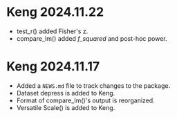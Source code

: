 # Keng 2024.11.22

* test_r() added Fisher's z.
* compare_lm() added *f_squared* and post-hoc power.

# Keng 2024.11.17

* Added a `NEWS.md` file to track changes to the package.
* Dataset depress is added to Keng.
* Format of compare_lm()'s output is reorganized.
* Versatile Scale() is added to Keng. 
